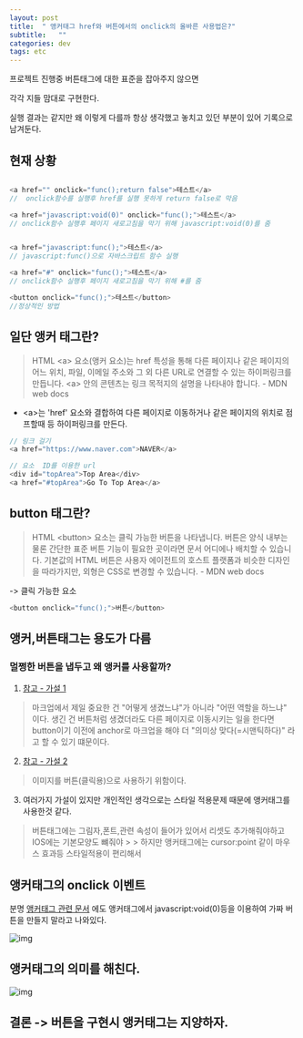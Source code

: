 ```yaml
---
layout: post
title:  " 앵커태그 href와 버튼에서의 onclick의 올바른 사용법은?"
subtitle:   ""
categories: dev
tags: etc
--- 
```


프로젝트 진행중 버튼태그에 대한 표준을 잡아주지 않으면 

각각 지들 맘대로 구현한다.

실행 결과는 같지만 왜 이렇게 다를까 항상 생각했고 놓치고 있던 부분이 있어 기록으로 남겨둔다.


## 현재 상황


```javascript

<a href="" onclick="func();return false">테스트</a>
//  onclick함수를 실행후 href를 실행 못하게 return false로 막음

<a href="javascript:void(0)" onclick="func();">테스트</a>
// onclick함수 실행후 페이지 새로고침을 막기 위해 javascript:void(0)를 줌


<a href="javascript:func();">테스트</a>
// javascript:func()으로 자바스크립트 함수 실행

<a href="#" onclick="func();">테스트</a>
// onclick함수 실행후 페이지 새로고침을 막기 위해 #를 줌

<button onclick="func();">테스트</button>
//정상적인 방법
```



## 일단 앵커 태그란?

> HTML &lt;a&gt; 요소(앵커 요소)는 href 특성을 통해 다른 페이지나 같은 페이지의 어느 위치, 파일, 
> 이메일 주소와 그 외 다른 URL로 연결할 수 있는 하이퍼링크를 만듭니다. 
> &lt;a&gt; 안의 콘텐츠는 링크 목적지의 설명을 나타내야 합니다. - MDN web docs


- &lt;a&gt;는 'href' 요소와 결합하여 다른 페이지로 이동하거나 같은 페이지의 위치로 점프할때 등 하이퍼링크를 만든다.

```javascript
// 링크 걸기
<a href="https://www.naver.com">NAVER</a>

// 요소  ID를 이용한 url
<div id="topArea">Top Area</div>
<a href="#topArea">Go To Top Area</a>
```

## button 태그란?

> HTML &lt;button&gt; 요소는 클릭 가능한 버튼을 나타냅니다. 버튼은 양식 내부는 물론 간단한 표준 버튼 기능이
> 필요한 곳이라면 문서 어디에나 배치할 수 있습니다. 기본값의 HTML 버튼은 사용자 에이전트의 
> 호스트 플랫폼과 비슷한 디자인을 따라가지만, 외형은 CSS로 변경할 수 있습니다. - MDN web docs

-> 클릭 가능한 요소

```javascript
<button onclick="func();">버튼</button>
```


## 앵커,버튼태그는 용도가 다름 

### 멀쩡한 버튼을 냅두고 왜 앵커를 사용할까?

1. [참고 - 가설 1](https://edu.goorm.io/qna/11553)
> 마크업에서 제일 중요한 건 "어떻게 생겼느냐"가 아니라 "어떤 역할을 하느냐" 이다.
> 생긴 건 버튼처럼 생겼더라도 다른 페이지로 이동시키는 일을 한다면 button이기 이전에 anchor로 
> 마크업을 해야 더 "의미상 맞다(=시맨틱하다)" 라고 할 수 있기 떄문이다.



2. [참고 - 가설 2](https://blog.outsider.ne.kr/223)
> 이미지를 버튼(클릭용)으로 사용하기 위함이다.


3. 여러가지 가설이 있지만 개인적인 생각으로는 스타일 적용문제 때문에 앵커태그를 사용한것 같다.

> 버튼태그에는 그림자,폰트,관련 속성이 들어가 있어서 리셋도 추가해줘야하고 IOS에는 기본모양도 뺴줘야 > > 하지만 앵커태그에는 cursor:point 같이 마우스 효과등 스타일적용이 편리해서 



## 앵커태그의 onclick 이벤트

분명  [앵커태그 관련 문서](https://developer.mozilla.org/ko/docs/Web/HTML/Element/a)
에도 앵커태그에서 javascript:void(0)등을 이용하여 가짜 버튼을 만들지 말라고 나와있다.

![img](https://chung10kr.github.io/assets/img/2021-04-25-2.PNG)


## 앵커태그의 의미를 해친다.

![img](https://chung10kr.github.io/assets/img/2021-04-25-3.PNG)
 



## 결론 -> 버튼을 구현시 앵커태그는 지양하자.